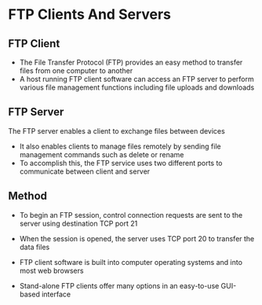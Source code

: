 # FTP Clients And Servers

## FTP Client
- The File Transfer Protocol (FTP) provides an easy method to transfer files from one computer to another
- A host running FTP client software can access an FTP server to perform various file management functions including file uploads and downloads

## FTP Server
The FTP server enables a client to exchange files between devices
- It also enables clients to manage files remotely by sending file management commands such as delete or rename
- To accomplish this, the FTP service uses two different ports to communicate between client and server

## Method
- To begin an FTP session, control connection requests are sent to the server using destination TCP port 21
- When the session is opened, the server uses TCP port 20 to transfer the data files


- FTP client software is built into computer operating systems and into most web browsers
- Stand-alone FTP clients offer many options in an easy-to-use GUI-based interface